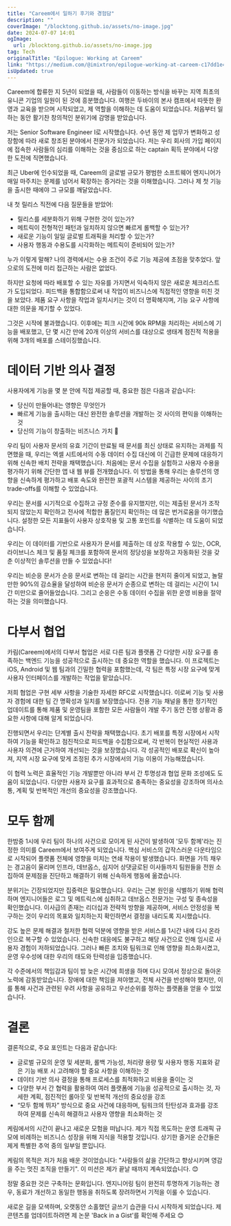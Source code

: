```yaml
---
title: "Careem에서 일하기 후기와 경험담"
description: ""
coverImage: "/blocktong.github.io/assets/no-image.jpg"
date: 2024-07-07 14:01
ogImage: 
  url: /blocktong.github.io/assets/no-image.jpg
tag: Tech
originalTitle: "Epilogue: Working at Careem"
link: "https://medium.com/@imixtron/epilogue-working-at-careem-c17dd1e4457f"
isUpdated: true
---
```






Careem에 합류한 지 5년이 되었을 때, 사람들이 이동하는 방식을 바꾸는 지역 최초의 유니콘 기업의 일원이 된 것에 흥분했습니다. 여행은 두바이의 본사 캠프에서 따뜻한 환영과 교육을 받으며 시작되었고, 제 역할을 이해하는 데 도움이 되었습니다. 처음부터 일하는 동안 활기찬 창의적인 분위기에 감명을 받았습니다.

저는 Senior Software Engineer I로 시작했습니다. 수년 동안 제 업무가 변화하고 성장함에 따라 새로 창조된 분야에서 전문가가 되었습니다. 저는 우리 회사의 가입 페이지에 접속한 사람들의 심리를 이해하는 것을 중심으로 하는 captain 획득 분야에서 다양한 도전에 직면했습니다.

최근 Uber에 인수되었을 때, Careem의 글로벌 규모가 평범한 소프트웨어 엔지니어가 매일 마주치는 문제를 넘어서 확장하는 증거라는 것을 이해했습니다. 그러나 제 첫 기능을 출시한 때에야 그 규모를 깨달았습니다.

<div class="content-ad"></div>

내 첫 릴리스 직전에 다음 질문들을 받았어:

- 릴리스를 세분화하기 위해 구현한 것이 있는가?
- 메트릭이 전형적인 패턴과 일치하지 않으면 빠르게 롤백할 수 있는가?
- 새로운 기능이 일일 글로벌 트래픽을 처리할 수 있는가?
- 사용자 행동과 수용도를 시각화하는 메트릭이 준비되어 있는가?

누가 이렇게 말해? 나의 경력에서는 수용 조건이 주로 기능 제공에 초점을 맞추었다. 앞으로의 도전에 미리 접근하는 사람은 없었다.

하지만 요청에 따라 배포할 수 있는 자유를 가지면서 익숙하지 않은 새로운 체크리스트가 도입되었다. 피드백을 통합함으로써 내 작업이 비즈니스에 직접적인 영향을 미친 것을 보았다. 제품 요구 사항을 작업과 일치시키는 것이 더 명확해지며, 기능 요구 사항에 대한 의문을 제기할 수 있었다.

<div class="content-ad"></div>

그것은 시작에 불과했습니다. 이후에는 피크 시간에 90k RPM을 처리하는 서비스에 기능을 배포했고, 단 몇 시간 만에 20개 이상의 서비스를 대상으로 생태계 점진적 적용을 위해 3개의 배포를 스테이징했습니다.

# 데이터 기반 의사 결정

사용자에게 기능을 몇 분 안에 직접 제공할 때, 중요한 점은 다음과 같습니다:

- 당신이 만들어내는 영향은 무엇인가
- 빠르게 기능을 출시하는 대신 완전한 솔루션을 개발하는 것 사이의 편익을 이해하는 것
- 당신의 기능이 창출하는 비즈니스 가치 💸

<div class="content-ad"></div>

우리 팀이 사용자 문서의 유효 기간이 만료될 때 문서를 최신 상태로 유지하는 과제를 직면했을 때, 우리는 엑셀 시트에서의 수동 데이터 수집 대신에 이 긴급한 문제에 대응하기 위해 신속한 배치 전략을 채택했습니다. 처음에는 문서 수집을 실험하고 사용자 수용을 평가하기 위해 간단한 앱 내 웹 뷰를 전개했습니다. 이 방법을 통해 우리는 솔루션의 영향을 신속하게 평가하고 배포 속도와 완전한 포괄적 시스템을 제공하는 사이의 초기 trade-offs를 이해할 수 있었습니다.

우리는 문서를 시기적으로 수집하고 규정 준수를 유지했지만, 이는 제출된 문서가 조작되지 않았는지 확인하고 전사에 적합한 품질인지 확인하는 데 많은 번거로움을 야기했습니다. 설정한 모든 지표들이 사용자 상호작용 및 고통 포인트를 식별하는 데 도움이 되었습니다.

우리는 이 데이터를 기반으로 사용자가 문서를 제출하는 데 상호 작용할 수 있는, OCR, 라이브니스 체크 및 품질 체크를 포함하여 문서의 정당성을 보장하고 자동화된 것을 갖춘 이상적인 솔루션을 만들 수 있었습니다!

우리는 비순응 문서가 순응 문서로 변하는 데 걸리는 시간을 현저히 줄이게 되었고, 놀랄 만한 90%의 감소율을 달성하여 비순응 문서가 순종으로 변하는 데 걸리는 시간이 1시간 미만으로 줄어들었습니다. 그리고 순응은 수동 데이터 수집을 위한 운영 비용을 절약하는 것을 의미했습니다.

<div class="content-ad"></div>

# 다부서 협업

카림(Careem)에서의 다부서 협업은 서로 다른 팀과 플랫폼 간 다양한 시장 요구를 충족하는 백엔드 기능을 성공적으로 출시하는 데 중요한 역할을 했습니다. 이 프로젝트는 iOS, Android 및 웹 팀과의 긴밀한 협력을 포함했는데, 각 팀은 특정 시장 요구에 맞게 사용자 인터페이스를 개발하는 작업을 맡았습니다.

저희 협업은 구현 세부 사항을 기술한 자세한 RFC로 시작했습니다. 이로써 기능 및 사용자 경험에 대한 팀 간 명확성과 일치를 보장했습니다. 전용 기능 채널을 통한 정기적인 업데이트를 통해 제품 및 운영팀을 포함한 모든 사람들이 개발 주기 동안 진행 상황과 중요한 사항에 대해 알게 되었습니다.

진행되면서 우리는 단계별 출시 전략을 채택했습니다. 초기 배포를 특정 시장에서 시작하여 기능을 확인하고 점진적으로 피드백을 수집함으로써, 각 반복이 현실적인 사용과 사용자 의견에 근거하여 개선되는 것을 보장했습니다. 각 성공적인 배포로 확신이 높아져, 지역 시장 요구에 맞게 조정된 추가 시장에서의 기능 이용이 가능해졌습니다.

<div class="content-ad"></div>

이 협력 노력은 효율적인 기능 개발뿐만 아니라 부서 간 투명성과 협업 문화 조성에도 도움이 되었습니다. 다양한 사용자 요구를 효과적으로 충족하는 중요성을 강조하며 의사소통, 계획 및 반복적인 개선의 중요성을 강조했습니다.

# 모두 함께

한밤중 1시에 우리 팀이 하나의 사건으로 모이게 된 사건이 발생하여 '모두 함께'라는 진정한 의미를 Careem에서 보여주게 되었습니다. 핵심 서비스의 갑작스러운 다운타임으로 시작되어 플랫폼 전체에 영향을 미치는 연쇄 작용이 발생했습니다. 화면을 가득 채우는 경고음이 울리며 인프라, 데브옵스, 심지어 상댓글로된 이사들까지 팀원들을 전원 소집하여 문제점을 진단하고 해결하기 위해 신속하게 행동에 옮겼습니다.

분위기는 긴장되었지만 집중력은 필요했습니다. 우리는 근본 원인을 식별하기 위해 협력하며 엔지니어들은 로그 및 메트릭스에 심취하고 데브옵스 전문가는 구성 및 종속성을 확인했습니다. 이사급의 존재는 리더십과 전략적 방향을 제공하며, 서비스 안정성을 복구하는 것이 우리의 목표와 일치하는지 확인하면서 결정을 내리도록 지시했습니다.

<div class="content-ad"></div>

강도 높은 문제 해결과 철저한 협력 덕분에 영향을 받은 서비스를 1시간 내에 다시 온라인으로 복구할 수 있었습니다. 신속한 대응에도 불구하고 해당 사건으로 인해 임시로 사용자 경험이 저하되었습니다. 그러나 빠른 조치와 팀워크로 인해 영향을 최소화시켰고, 운영 우수성에 대한 우리의 태도와 탄력성을 입증했습니다.

각 수준에서의 책임감과 팀이 밤 늦은 시간에 희생을 하며 다시 모여서 정상으로 돌아온 노력에 감동받았습니다. 장애에 대한 책임을 져야했고, 전체 사건을 반성해야 했지만, 이를 통해 사건과 관련된 우려 사항을 공유하고 우선순위를 정하는 플랫폼을 얻을 수 있었습니다.

# 결론

결론적으로, 주요 포인트는 다음과 같습니다:

<div class="content-ad"></div>

- 글로벌 규모의 운영 및 세분화, 롤백 가능성, 처리량 용량 및 사용자 행동 지표와 같은 기능 배포 시 고려해야 할 중요 사항을 이해하는 것
- 데이터 기반 의사 결정을 통해 프로세스를 최적화하고 비용을 줄이는 것
- 다양한 부서 간 협력을 활용하여 여러 플랫폼에 기능을 성공적으로 출시하는 것, 자세한 계획, 점진적인 롤아웃 및 반복적 개선의 중요성을 강조
- “모두 함께 뛰자” 방식으로 중요 사건에 대응하며, 팀워크의 탄탄성과 효과를 강조하여 문제를 신속히 해결하고 사용자 영향을 최소화하는 것

케림에서의 시간이 끝나고 새로운 모험을 떠납니다. 제가 직접 목도하는 운영 트래픽 규모에 비례하는 비즈니스 성장을 위해 지식을 적용할 것입니다. 상기한 즐거운 순간들은 제게 특별한 추억 중의 일부일 뿐입니다.

케림의 목적은 저가 처음 배운 것이었습니다: "사람들의 삶을 간단하고 향상시키며 영감을 주는 멋진 조직을 만들기". 이 미션은 제가 끝날 때까지 계속되었습니다. 😊

정말 중요한 것은 구축하는 문화입니다. 엔지니어링 팀이 완전히 투명하게 기능하는 경우, 동료가 개선하고 동일한 행동을 취하도록 장려하면서 기적을 이룰 수 있습니다.

<div class="content-ad"></div>

새로운 길을 모색하며, 오랫동안 소홀했던 글쓰기 습관을 다시 시작하게 되었습니다. 제 콘텐츠를 업데이트하려면 제 논문 'Back in a Gist'를 확인해 주세요 😊